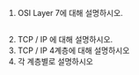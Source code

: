 1. OSI Layer 7에 대해 설명하시오.
```

```

2. TCP / IP 에 대해 설명하시오.
3. TCP / IP 4계층에 대해 설명하시오
4. 각 계층별로 설명하시오